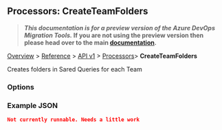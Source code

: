 ## Processors: CreateTeamFolders

>**_This documentation is for a preview version of the Azure DevOps Migration Tools._ If you are not using the preview version then please head over to the main [documentation](https://nkdagility.github.io/azure-devops-migration-tools).**

[Overview](/docs/index.md) > [Reference](/docs/Reference/index.md) > [API v1](/docs/Reference/v1/index.md) > [Processors](/docs/Reference/v1/Processors/index.md)> **CreateTeamFolders**

Creates folders in Sared Queries for each Team

### Options

<Options>

### Example JSON

```JSON
Not currently runnable. Needs a little work
```